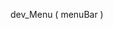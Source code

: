 ﻿<!----------------------------------------------------dev_Menu ( menu ) -> menu (Object)-->dev_Menu ( menuBar )